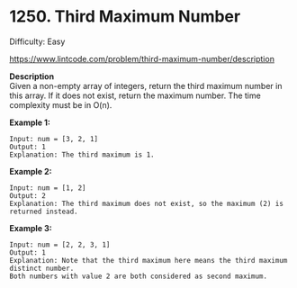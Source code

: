 # 1250. Third Maximum Number

Difficulty: Easy

https://www.lintcode.com/problem/third-maximum-number/description

**Description**  
Given a non-empty array of integers, return the third maximum number in this array. If it does not exist, return the maximum number. The time complexity must be in O(n).

**Example 1:**
```
Input: num = [3, 2, 1]
Output: 1
Explanation: The third maximum is 1.
```

**Example 2:**
```
Input: num = [1, 2]
Output: 2
Explanation: The third maximum does not exist, so the maximum (2) is returned instead.
```

**Example 3:**
```
Input: num = [2, 2, 3, 1]
Output: 1
Explanation: Note that the third maximum here means the third maximum distinct number.
Both numbers with value 2 are both considered as second maximum.
```
